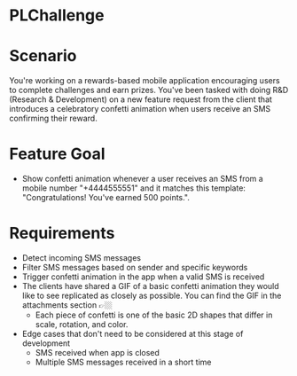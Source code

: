 # PLChallenge
# Scenario
You're working on a rewards-based mobile application encouraging users to complete challenges and earn prizes. You've been tasked with doing R&D (Research & Development) on a new feature request from the client that introduces a celebratory confetti animation when users receive an SMS confirming their reward.

# Feature Goal
* Show confetti animation whenever a user receives an SMS from a mobile number "+4444555551" and it matches this template: "Congratulations! You've earned 500 points.".

# Requirements
* Detect incoming SMS messages
* Filter SMS messages based on sender and specific keywords
* Trigger confetti animation in the app when a valid SMS is received
* The clients have shared a GIF of a basic confetti animation they would like to see replicated as closely as possible. You can find the GIF in the attachments section 👉🏼
    - Each piece of confetti is one of the basic 2D shapes that differ in scale, rotation, and color.
* Edge cases that don't need to be considered at this stage of development
    - SMS received when app is closed
    - Multiple SMS messages received in a short time